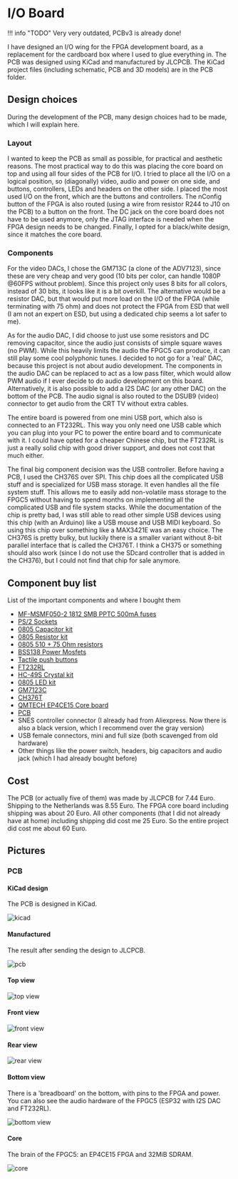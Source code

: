 # I/O Board

!!! info "TODO"
	Very very outdated, PCBv3 is already done!

I have designed an I/O wing for the FPGA development board, as a replacement for the cardboard box where I used to glue everything in. The PCB was designed using KiCad and manufactured by JLCPCB. The KiCad project files (including schematic, PCB and 3D models) are in the PCB folder.

## Design choices
During the development of the PCB, many design choices had to be made, which I will explain here.

### Layout
I wanted to keep the PCB as small as possible, for practical and aesthetic reasons. The most practical way to do this was placing the core board on top and using all four sides of the PCB for I/O. I tried to place all the I/O on a logical position, so (diagonally) video, audio and power on one side, and buttons, controllers, LEDs and headers on the other side. I placed the most used I/O on the front, which are the buttons and controllers. The nConfig button of the FPGA is also routed (using a wire from resistor R244 to J10 on the PCB) to a button on the front. The DC jack on the core board does not have to be used anymore, only the JTAG interface is needed when the FPGA design needs to be changed. Finally, I opted for a black/white design, since it matches the core board.

### Components
For the video DACs, I chose the GM713C (a clone of the ADV7123), since these are very cheap and very good (10 bits per color, can handle 1080P @60FPS without problem). Since this project only uses 8 bits for all colors, instead of 30 bits, it looks like it is a bit overkill. The alternative would be a resistor DAC, but that would put more load on the I/O of the FPGA (while terminating with 75 ohm) and does not protect the FPGA from ESD that well (I am not an expert on ESD, but using a dedicated chip seems a lot safer to me). 

As for the audio DAC, I did choose to just use some resistors and DC removing capacitor, since the audio just consists of simple square waves (no PWM). While this heavily limits the audio the FPGC5 can produce, it can still play some cool polyphonic tunes. I decided to not go for a 'real' DAC, because this project is not about audio development. The components in the audio DAC can be replaced to act as a low pass filter, which would allow PWM audio if I ever decide to do audio development on this board. Alternatively, it is also possible to add a I2S DAC (or any other DAC) on the bottom of the PCB. The audio signal is also routed to the DSUB9 (video) connector to get audio from the CRT TV without extra cables.

The entire board is powered from one mini USB port, which also is connected to an FT232RL. This way you only need one USB cable which you can plug into your PC to power the entire board and to communicate with it. I could have opted for a cheaper Chinese chip, but the FT232RL is just a really solid chip with good driver support, and does not cost that much either.

The final big component decision was the USB controller. Before having a PCB, I used the CH376S over SPI. This chip does all the complicated USB stuff and is specialized for USB mass storage. It even handles all the file system stuff. This allows me to easily add non-volatile mass storage to the FPGC5 without having to spend months on implementing all the complicated USB and file system stacks. While the documentation of the chip is pretty bad, I was still able to read other simple USB devices using this chip (with an Arduino) like a USB mouse and USB MIDI keyboard. So using this chip over something like a MAX3421E was an easy choice. The CH376S is pretty bulky, but luckily there is a smaller variant without 8-bit parallel interface that is called the CH376T. I think a CH375 or something should also work (since I do not use the SDcard controller that is added in the CH376), but I could not find that chip for sale anymore.

## Component buy list
List of the important components and where I bought them

- [MF-MSMF050-2 1812 SMB PPTC 500mA fuses](https://www.aliexpress.com/item/Free-shipping-20PCS-MF-MSMF050-2-1812-SMD-PPTC-15V-0-5A-500mA-7905-resettable-fuses/32899546296.html)
- [PS/2 Sockets](https://www.aliexpress.com/item/5pcs-PS2-socket-PS-2-socket-6P-PS-2-keyboard-mouse-holder-socket-outlet/32847566873.html)
- [0805 Capacitor kit](https://www.aliexpress.com/item/MCIGICM-0805-SMD-Capacitor-assorted-kit-36values-20pcs-720pcs-1pF-10uF-Samples-kit-electronic-diy-kit/33011427492.html)
- [0805 Resistor kit](https://www.aliexpress.com/item/33valuesX-20pcs-660pcs-0603-0805-1206-Resistor-Kit-Assorted-1R-to-1M-ohm-1-SMD-Sample/33029877427.html)
- [0805 510 + 75 Ohm resistors](https://www.aliexpress.com/item/100pcs-0805-5-1-8W-SMD-chip-resistor-0R-10M-0-1R-10R-100R-220R-330R/32865947306.html)
- [BSS138 Power Mosfets](https://www.aliexpress.com/item/100pcs-lot-BSS138-BSS138LT1G-J1-SOT23-5-Power-MOSFET/32770656298.html)
- [Tactile push buttons](https://www.aliexpress.com/item/50Pcs-DIP-6-6-7mm-Tactile-Tact-Push-Button-Micro-Switch-Momentary-Vertical-Push/32710764066.html)
- [FT232RL](https://www.aliexpress.com/item/IC-Chips-FT232RL-FT232R-FT232-USB-to-Serial-UART-28-SSOP-Original-Integrated-Circuits-for-Arduino/33021952216.html)
- [HC-49S Crystal kit](https://www.aliexpress.com/item/hc-49s-Crystal-Oscillator-electronic-Kit-resonator-ceramic-quartz-resonator-hc-49-DIP-7-kinds-X/32844442076.html)
- [0805 LED kit](https://www.aliexpress.com/item/100pcs-lot-5-Colors-SMD-0805-Led-DIY-kit-Ultra-Bright-Red-Green-Blue-Yellow-White/32888607342.html)
- [GM7123C](https://www.aliexpress.com/item/1pcs-lot-GM7123C-GM7123-LQFP-48/4000120297839.html)
- [CH376T](https://www.aliexpress.com/item/Brand-new-original-CH376-CH376T-SSOP20-quality-assurance/32955964901.html)
- [QMTECH EP4CE15 Core board](https://www.aliexpress.com/item/QMTECH-Altera-Intel-FPGA-Core-Board-Cyclone-IV-CycloneIV-EP4CE15-SDRAM-Development-Board/32949281189.html)
- [PCB](https://jlcpcb.com/)
- SNES controller connector (I already had from Aliexpress. Now there is also a black version, which I recommend over the gray version)
- USB female connectors, mini and full size (both scavenged from old hardware)
- Other things like the power switch, headers, big capacitors and audio jack (which I had already bought before)


## Cost
The PCB (or actually five of them) was made by JLCPCB for 7.44 Euro. Shipping to the Netherlands was 8.55 Euro.
The FPGA core board including shipping was about 20 Euro.
All other components (that I did not already have at home) including shipping did cost me 25 Euro.
So the entire project did cost me about 60 Euro.

## Pictures

### PCB

#### KiCad design

The PCB is designed in KiCad.

![kicad](images/kicad.png)

#### Manufactured

The result after sending the design to JLCPCB.

![pcb](images/pcb.jpg)

  
#### Top view

![top view](images/top.jpg)

#### Front view

![front view](images/front.jpg)

#### Rear view

![rear view](images/back.jpg)

#### Bottom view

There is a 'breadboard' on the bottom, with pins to the FPGA and power. You can also see the audio hardware of the FPGC5 (ESP32 with I2S DAC and FT232RL).

![bottom view](images/bottom.jpg)

#### Core

The brain of the FPGC5: an EP4CE15 FPGA and 32MiB SDRAM.

![core](images/core.jpg)
